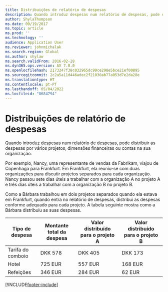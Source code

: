 ```yaml
---
title: Distribuições de relatório de despesas
description: Quando introduz despesas num relatório de despesas, pode distribuir as despesas por vários projetos, entidades legais ou contas na sua organização.
author: ShylaThompson
ms.date: 09/19/2017
ms.topic: article
ms.prod: ''
ms.technology: ''
audience: Application User
ms.reviewer: johnmichalak
ms.search.region: Global
ms.author: shylaw
ms.search.validFrom: 2016-02-28
ms.dyn365.ops.version: AX 7.0.0
ms.openlocfilehash: 2173247f38c032965dc99ce298e5bce21ef00895
ms.sourcegitcommit: 2c2a5a11d446adec2f21030ab77a053d7e2da28e
ms.translationtype: HT
ms.contentlocale: pt-PT
ms.lasthandoff: 05/04/2022
ms.locfileid: "8684794"
---
```

# <a name="expense-report-distributions"></a>Distribuições de relatório de despesas

Quando introduz despesas num relatório de despesas, pode distribuir as despesas por vários projetos, dimensões financeiras ou contas na sua organização.

Por exemplo, Nancy, uma representante de vendas da Fabrikam, viajou de Copenhaga para Frankfurt. Em Frankfurt, ela reuniu-se com duas organizações para discutir projetos separados para cada organização. Nancy passou sete dias úteis a trabalhar com a organização A no projeto A e três dias úteis a trabalhar com a organização B no projeto B.

Como a Bárbara trabalhou em dois projetos separados quando ela estava em Frankfurt, quando entra no relatório de despesas, distribui as despesas conforme adequado para cada projeto. A tabela seguinte mostra como a Bárbara distribuiu as suas despesas.


| Tipo de despesa | Montante total da despesa|Valor distribuído para o projeto A| Valor distribuído para o projeto B |
|--------------|---------------------|-------------------------------|---------------------------------|
|Tarifa do comboio   |DKK 578              |DKK 405                        |DKK 173                          |
|Hotel         |725 EUR              |557 EUR                        |168 EUR                          |
|Refeições         |346 EUR              |284 EUR                        |62 EUR                           |



[!INCLUDE[footer-include](../includes/footer-banner.md)]